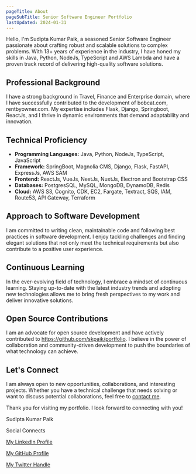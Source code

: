 ```yaml
---
pageTitle: About
pageSubTitle: Senior Software Engineer Portfolio
lastUpdated: 2024-01-31
---
```

Hello, I'm Sudipta Kumar Paik, a seasoned Senior Software Engineer passionate about crafting robust and scalable solutions to complex problems. With 13+ years of experience in the industry, I have honed my skills in Java, Python, NodeJs, TypeScript and AWS Lambda and have a proven track record of delivering high-quality software solutions.

## Professional Background

I have a strong background in Travel, Finance and Enterprise domain, where I have successfully contributed to the development of bobcat.com, rentbyowner.com. My expertise includes Flask, Django, Springboot, ReactJs, and I thrive in dynamic environments that demand adaptability and innovation.

## Technical Proficiency

- **Programming Languages:** Java, Python, NodeJs, TypeScript, JavaScript
- **Framework:** SpringBoot, Magnolia CMS, Django, Flask, FastAPI, ExpressJs, AWS SAM
- **Frontend:** ReactJs, VueJs, NextJs, NuxtJs, Electron and Bootstrap CSS
- **Databases:** PostgresSQL, MySQL, MongoDB, DynamoDB, Redis
- **Cloud:** AWS S3, Cognito, CDK, EC2, Fargate, Textract, SQS, IAM, Route53, API Gateway, Terraform

## Approach to Software Development

I am committed to writing clean, maintainable code and following best practices in software development. I enjoy tackling challenges and finding elegant solutions that not only meet the technical requirements but also contribute to a positive user experience.

## Continuous Learning

In the ever-evolving field of technology, I embrace a mindset of continuous learning. Staying up-to-date with the latest industry trends and adopting new technologies allows me to bring fresh perspectives to my work and deliver innovative solutions.

## Open Source Contributions

I am an advocate for open source development and have actively contributed to https://github.com/skpaik/portfolio. I believe in the power of collaboration and community-driven development to push the boundaries of what technology can achieve.

## Let's Connect

I am always open to new opportunities, collaborations, and interesting projects. Whether you have a technical challenge that needs solving or want to discuss potential collaborations, feel free to [contact me](mailto:sdiptapaik@gmail.com).

Thank you for visiting my portfolio. I look forward to connecting with you!

Sudipta Kumar Paik


Social Connects

[My LinkedIn Profile](https://www.linkedin.com/in/skpaik)

[My GitHub Profile](https://github.com/skpaik)

[My Twitter Handle](https://twitter.com/skpaik)